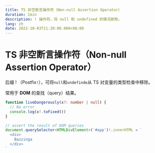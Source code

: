 ```yaml
---
title: TS 非空断言操作符（Non-null Assertion Operator）
duration: 1min
description: ! 操作符，将 null 和 undefined 的情况排除。
lang: zh
date: 2022-10-03T11:20:00.000+08:00
---
```


# TS 非空断言操作符（Non-null Assertion Operator）

后缀 ! （Postfix`!`），可将`null`和`undefinde`从 TS 对变量的类型检查中移除。

常用于 **DOM** 的查找（query）结果。

```ts
function liveDangerously(x?: number | null) {
  // No error
  console.log(x!.toFixed())
}

// assert the result of DOM queries
document.querySelector<HTMLDivElement>('#app')!.innerHTML = `
  <div>
    Bazzinga
  </div>
`
```
